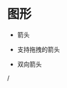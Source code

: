 # 图形

* 箭头
<arrow x1="532" y1="182" x2="158" y2="47" color="#00F" width="2" arrowSize="1" />

* 支持拖拽的箭头
<v-drag pos="216,142,158,57">
    <arrow x1="0" y1="0" x2="60" y2="60" color="#953" width="2" arrowSize="40" />
</v-drag>


* 双向箭头

<v-drag-arrow pos="67,452,253,46" op70 />

<v-drag-arrow pos="67,462,253,56" two-way op10 arrowSize='4'/>

<AutoFitText :max="200" :min="100" modelValue="Some text we"/>

<SlideCurrentNo /> / <SlidesTotal />

<PoweredBySlidev />
